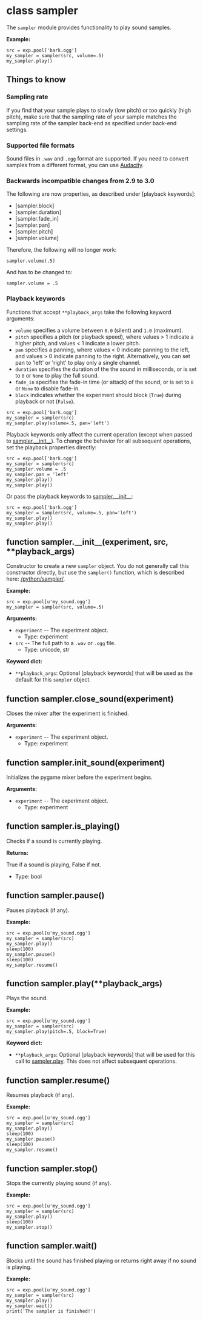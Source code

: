 <div class="ClassDoc YAMLDoc" id="sampler" markdown="1">

# class __sampler__

The `sampler` module provides functionality to play sound samples.

__Example:__

~~~ .python
src = exp.pool['bark.ogg']
my_sampler = sampler(src, volume=.5)
my_sampler.play()
~~~

## Things to know

### Sampling rate

If you find that your sample plays to slowly (low pitch) or too quickly
(high pitch), make sure that the sampling rate of your sample matches
the sampling rate of the sampler back-end as specified under back-end
settings.

### Supported file formats

Sound files in `.wav` and `.ogg` format are supported. If you need to
convert samples from a different format, you can use
[Audacity](http://sourceforge.net/projects/audacity/).

### Backwards incompatible changes from 2.9 to 3.0

The following are now properties, as described under
[playback keywords]:

- [sampler.block]
- [sampler.duration]
- [sampler.fade_in]
- [sampler.pan]
- [sampler.pitch]
- [sampler.volume]

Therefore, the following will no longer work:

~~~ .python
sampler.volume(.5)
~~~

And has to be changed to:

~~~ .python
sampler.volume = .5
~~~

### Playback keywords

Functions that accept `**playback_args` take the following keyword
arguments:

- `volume` specifies a volume between `0.0` (silent) and `1.0`
  (maximum).
- `pitch` specifies a pitch (or playback speed), where values > 1
  indicate a higher pitch, and values < 1 indicate a lower pitch.
- `pan` specifies a panning, where values < 0 indicate panning to the
  left, and values > 0 indicate panning to the right. Alternatively, you
  can set pan to 'left' or 'right' to play only a single channel.
- `duration` specifies the duration of the the sound in milliseconds, or
  is set to `0` or `None` to play the full sound.
- `fade_in` specifies the fade-in time (or attack) of the sound, or is
  set to `0` or `None` to disable fade-in.
- `block` indicates whether the experiment should block (`True`) during
  playback or not (`False`).

~~~ .python
src = exp.pool['bark.ogg']
my_sampler = sampler(src)
my_sampler.play(volume=.5, pan='left')
~~~

Playback keywords only affect the current operation (except when passed
to [sampler.\_\_init\_\_][__init__]). To change the behavior for all
subsequent operations, set the playback properties directly:

~~~ .python
src = exp.pool['bark.ogg']
my_sampler = sampler(src)
my_sampler.volume = .5
my_sampler.pan = 'left'
my_sampler.play()
my_sampler.play()
~~~

Or pass the playback keywords to [sampler.\_\_init\_\_][__init__]:

~~~ .python
src = exp.pool['bark.ogg']
my_sampler = sampler(src, volume=.5, pan='left')
my_sampler.play()
my_sampler.play()
~~~

<div class="FunctionDoc YAMLDoc" id="sampler-__init__" markdown="1">

## function __sampler\.\_\_init\_\___\(experiment, src, \*\*playback\_args\)

Constructor to create a new `sampler` object. You do not generally
call this constructor directly, but use the `sampler()` function,
which is described here: [/python/sampler/]().

__Example:__

~~~ .python
src = exp.pool[u'my_sound.ogg']
my_sampler = sampler(src, volume=.5)
~~~

__Arguments:__

- `experiment` -- The experiment object.
	- Type: experiment
- `src` -- The full path to a `.wav` or `.ogg` file.
	- Type: unicode, str

__Keyword dict:__

- `**playback_args`: Optional [playback keywords] that will be used as the default for this `sampler` object.

</div>

[sampler.__init__]: #sampler-__init__
[__init__]: #sampler-__init__

<div class="FunctionDoc YAMLDoc" id="sampler-close_sound" markdown="1">

## function __sampler\.close\_sound__\(experiment\)

Closes the mixer after the experiment is finished.

__Arguments:__

- `experiment` -- The experiment object.
	- Type: experiment

</div>

[sampler.close_sound]: #sampler-close_sound
[close_sound]: #sampler-close_sound

<div class="FunctionDoc YAMLDoc" id="sampler-init_sound" markdown="1">

## function __sampler\.init\_sound__\(experiment\)

Initializes the pygame mixer before the experiment begins.

__Arguments:__

- `experiment` -- The experiment object.
	- Type: experiment

</div>

[sampler.init_sound]: #sampler-init_sound
[init_sound]: #sampler-init_sound

<div class="FunctionDoc YAMLDoc" id="sampler-is_playing" markdown="1">

## function __sampler\.is\_playing__\(\)

Checks if a sound is currently playing.

__Returns:__

True if a sound is playing, False if not.

- Type: bool

</div>

[sampler.is_playing]: #sampler-is_playing
[is_playing]: #sampler-is_playing

<div class="FunctionDoc YAMLDoc" id="sampler-pause" markdown="1">

## function __sampler\.pause__\(\)

Pauses playback (if any).

__Example:__

~~~ .python
src = exp.pool[u'my_sound.ogg']
my_sampler = sampler(src)
my_sampler.play()
sleep(100)
my_sampler.pause()
sleep(100)
my_sampler.resume()
~~~

</div>

[sampler.pause]: #sampler-pause
[pause]: #sampler-pause

<div class="FunctionDoc YAMLDoc" id="sampler-play" markdown="1">

## function __sampler\.play__\(\*\*playback\_args\)

Plays the sound.

__Example:__

~~~ .python
src = exp.pool[u'my_sound.ogg']
my_sampler = sampler(src)
my_sampler.play(pitch=.5, block=True)
~~~

__Keyword dict:__

- `**playback_args`: Optional [playback keywords] that will be used for this call to [sampler.play]. This does not affect subsequent operations.

</div>

[sampler.play]: #sampler-play
[play]: #sampler-play

<div class="FunctionDoc YAMLDoc" id="sampler-resume" markdown="1">

## function __sampler\.resume__\(\)

Resumes playback (if any).

__Example:__

~~~ .python
src = exp.pool[u'my_sound.ogg']
my_sampler = sampler(src)
my_sampler.play()
sleep(100)
my_sampler.pause()
sleep(100)
my_sampler.resume()
~~~

</div>

[sampler.resume]: #sampler-resume
[resume]: #sampler-resume

<div class="FunctionDoc YAMLDoc" id="sampler-stop" markdown="1">

## function __sampler\.stop__\(\)

Stops the currently playing sound (if any).

__Example:__

~~~ .python
src = exp.pool[u'my_sound.ogg']
my_sampler = sampler(src)
my_sampler.play()
sleep(100)
my_sampler.stop()
~~~

</div>

[sampler.stop]: #sampler-stop
[stop]: #sampler-stop

<div class="FunctionDoc YAMLDoc" id="sampler-wait" markdown="1">

## function __sampler\.wait__\(\)

Blocks until the sound has finished playing or returns right away if no sound is playing.

__Example:__

~~~ .python
src = exp.pool[u'my_sound.ogg']
my_sampler = sampler(src)
my_sampler.play()
my_sampler.wait()
print('The sampler is finished!')
~~~

</div>

[sampler.wait]: #sampler-wait
[wait]: #sampler-wait

</div>

[sampler]: #sampler

